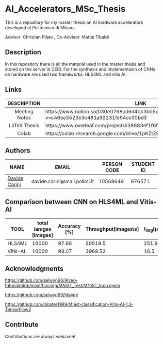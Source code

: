 # AI_Accelerators_MSc_Thesis
This is a repository for my master thesis on AI hardware accelerators developed at Politecnico di Milano.

Advisor: Christian Pilato , 
Co-Advisor: Mattia Tibaldi


<!-- DESCRIPTION -->
## Description
In this repository there is all the material used in the master thesis and stored on the server in DEIB. For the synthesis and implementaion of CNNs on hardware are used two frameworks: HLS4ML and vitis AI.

<!-- RELATIVE LINKS -->
## Links
<table style="margin-left: auto; margin-right: auto">
<thead>
<tr><th>DESCRIPTION</th><th>LINK</th></tr>
</thead>
<tbody>
<tr><td align="center">Meeting Notes</td><td> https://www.notion.so/030e0768ad6d4bb3bb5c99557ac8c06a?v=c46ee3523e3c481a92231fe94cc00bd3 </td></tr>
<tr><td align="center">LaTeX Thesis</td><td>https://www.overleaf.com/project/638883ef1f6f113398139581</td></tr>
<tr><td align="center">Colab</td><td>https://colab.research.google.com/drive/1pKZtZ9_iotdf0YHwzCta6M2bcLMQDrCG</td></tr>
</tbody>
</table>

<!-- AUTHORS -->
## Authors
<table style="margin-left: auto; margin-right: auto">
<thead>
<tr><th>NAME</th><th>EMAIL</th><th>PERSON CODE</th><th>STUDENT ID</th></tr>
</thead>
<tbody>
<tr><td><a href="https://github.com/davidecarini">Davide Carini<a/></td><td align="center">davide.carini@mail.polimi.it</td><td>10568649</td><td>976571</td></tr>
</tbody>
</table>

## Comparison between CNN on HLS4ML and Vitis-AI

|TOOL              |total iamges [Images] |Accuracy [\%]|Throughput[Images\s]|t<sub>img</sub>[&#956;s]|
|------------------|----------------------|-------------|--------------|------------------------|
|HLS4ML          | 10000     |97.66        |60519.5         |          251.92            |
|Vitis-AI        | 10000      |  98.07     |3969.52         |          16.5            |


## Acknowledgments
https://github.com/selwyn96/Alveo-tutorial/blob/main/training/MNIST_Test/MNIST_train.ipynb  

https://github.com/selwyn96/hls4ml

https://github.com/lobster1989/Mnist-classification-Vitis-AI-1.3-TensorFlow2

## Contribute
Contributions are always welcome!

